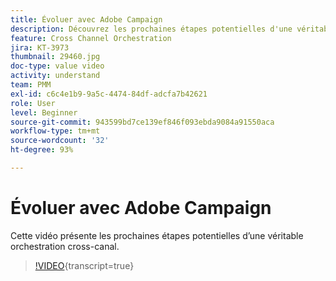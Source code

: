 ```yaml
---
title: Évoluer avec Adobe Campaign
description: Découvrez les prochaines étapes potentielles d'une véritable orchestration cross-canal.
feature: Cross Channel Orchestration
jira: KT-3973
thumbnail: 29460.jpg
doc-type: value video
activity: understand
team: PMM
exl-id: c6c4e1b9-9a5c-4474-84df-adcfa7b42621
role: User
level: Beginner
source-git-commit: 943599bd7ce139ef846f093ebda9084a91550aca
workflow-type: tm+mt
source-wordcount: '32'
ht-degree: 93%

---
```


# Évoluer avec Adobe Campaign

Cette vidéo présente les prochaines étapes potentielles d’une véritable orchestration cross-canal.

>[!VIDEO](https://video.tv.adobe.com/v/29460?learn=on){transcript=true}
